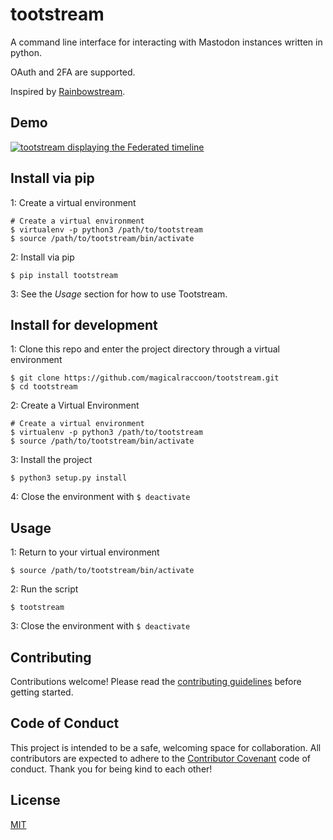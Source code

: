 # tootstream

A command line interface for interacting with Mastodon instances written in python.

OAuth and 2FA are supported.

Inspired by [Rainbowstream](
https://github.com/DTVD/rainbowstream).

## Demo

[![tootstream displaying the Federated timeline](https://i.imgur.com/LqjUXpt.jpg)](https://asciinema.org/a/3m87j1s402ic2llfp517okpv2?t=7&speed=2)

## Install via pip

1: Create a virtual environment
```
# Create a virtual environment
$ virtualenv -p python3 /path/to/tootstream
$ source /path/to/tootstream/bin/activate
```

2: Install via pip
```
$ pip install tootstream
```

3: See the *Usage* section for how to use Tootstream.

## Install for development

1: Clone this repo and enter the project directory through a virtual environment
```
$ git clone https://github.com/magicalraccoon/tootstream.git
$ cd tootstream
```

2: Create a Virtual Environment

```
# Create a virtual environment
$ virtualenv -p python3 /path/to/tootstream
$ source /path/to/tootstream/bin/activate
```

3: Install the project 
```
$ python3 setup.py install
```

4: Close the environment with `$ deactivate`

## Usage

1: Return to your virtual environment
```
$ source /path/to/tootstream/bin/activate
```

2: Run the script
```
$ tootstream
```
3: Close the environment with `$ deactivate`

## Contributing

Contributions welcome! Please read the [contributing guidelines](CONTRIBUTING.md) before getting started.

## Code of Conduct

This project is intended to be a safe, welcoming space for collaboration. All contributors are expected to adhere to the [Contributor Covenant](http://contributor-covenant.org) code of conduct. Thank you for being kind to each other!

## License

[MIT](LICENSE.md)
